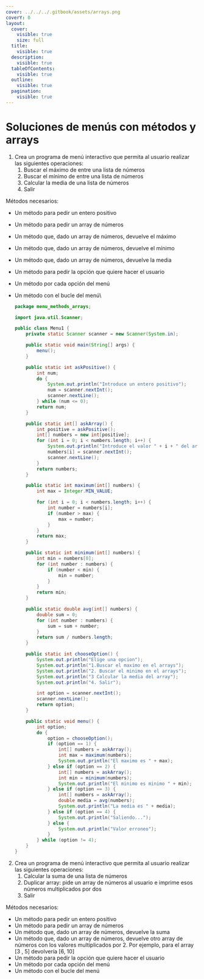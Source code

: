 ```yaml
---
cover: ../../../.gitbook/assets/arrays.png
coverY: 0
layout:
  cover:
    visible: true
    size: full
  title:
    visible: true
  description:
    visible: true
  tableOfContents:
    visible: true
  outline:
    visible: true
  pagination:
    visible: true
---
```


# Soluciones de menús con métodos y arrays

1. Crea un programa de menú interactivo que permita al usuario realizar las siguientes operaciones:
   1. Buscar el máximo de entre una lista de números
   2. Buscar el mínimo de entre una lista de números
   3. Calcular la media de una lista de números
   4. Salir

Métodos necesarios:

* Un método para pedir un entero positivo
* Un método para pedir un array de números
* Un método que, dado un array de números, devuelve el máximo
* Un método que, dado un array de números, devuelve el mínimo
* Un método que, dado un array de números, devuelve la media
* Un método para pedir la opción que quiere hacer el usuario
* Un método por cada opción del menú
*   Un método con el bucle del menú\


    ```java
    package menu_methods_arrays;

    import java.util.Scanner;

    public class Menu1 {
        private static Scanner scanner = new Scanner(System.in);

        public static void main(String[] args) {
            menu();
        }

        public static int askPositive() {
            int num;
            do {
                System.out.println("Introduce un entero positivo");
                num = scanner.nextInt();
                scanner.nextLine();
            } while (num <= 0);
            return num;
        }

        public static int[] askArray() {
            int positive = askPositive();
            int[] numbers = new int[positive];
            for (int i = 0; i < numbers.length; i++) {
                System.out.println("Introduce el valor " + i + " del array");
                numbers[i] = scanner.nextInt();
                scanner.nextLine();
            }
            return numbers;
        }

        public static int maximum(int[] numbers) {
            int max = Integer.MIN_VALUE;

            for (int i = 0; i < numbers.length; i++) {
                int number = numbers[i];
                if (number > max) {
                    max = number;
                }
            }
            return max;
        }

        public static int minimum(int[] numbers) {
            int min = numbers[0];
            for (int number : numbers) {
                if (number < min) {
                    min = number;
                }
            }
            return min;
        }

        public static double avg(int[] numbers) {
            double sum = 0;
            for (int number : numbers) {
                sum = sum + number;
            }
            return sum / numbers.length;
        }

        public static int chooseOption() {
            System.out.println("Elige una opcion");
            System.out.println("1.Buscar el maximo en el arrays");
            System.out.println("2. Buscar el minimo en el arrays");
            System.out.println("3 Calcular la media del array");
            System.out.println("4. Salir");

            int option = scanner.nextInt();
            scanner.nextLine();
            return option;
        }

        public static void menu() {
            int option;
            do {
                option = chooseOption();
                if (option == 1) {
                    int[] numbers = askArray();
                    int max = maximum(numbers);
                    System.out.println("El maximo es " + max);
                } else if (option == 2) {
                    int[] numbers = askArray();
                    int min = minimum(numbers);
                    System.out.println("El minimo es minimo " + min);
                } else if (option == 3) {
                    int[] numbers = askArray();
                    double media = avg(numbers);
                    System.out.println("La media es " + media);
                } else if (option == 4) {
                    System.out.println("Saliendo...");
                } else {
                    System.out.println("Valor erroneo");
                }
            } while (option != 4);
        }
    } 
    ```

2. Crea un programa de menú interactivo que permita al usuario realizar las siguientes operaciones:
   1. Calcular la suma de una lista de números
   2. Duplicar array: pide un array de números al usuario e imprime esos números multiplicados por dos&#x20;
   3. Salir

Métodos necesarios:

* Un método para pedir un entero positivo
* Un método para pedir un array de números
* Un método que, dado un array de números, devuelve la suma
* Un método que, dado un array de números, devuelve otro array de números con los valores multiplicados por 2. Por ejemplo, para el array \[3 , 5] devolvería \[6, 10]
* Un método para pedir la opción que quiere hacer el usuario
* Un método por cada opción del menú
* Un método con el bucle del menú
